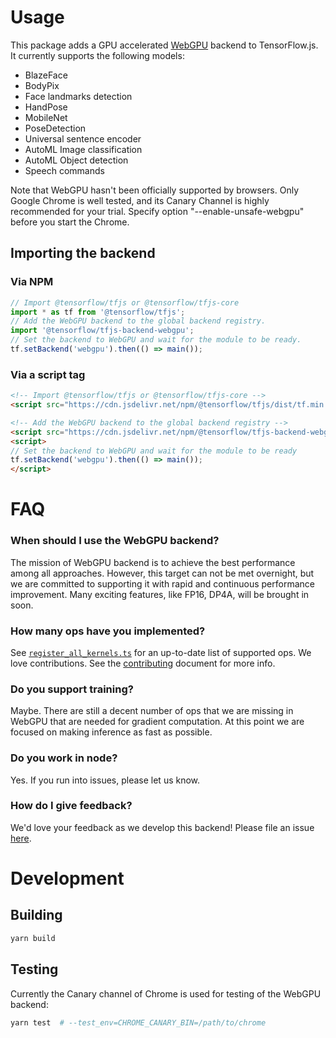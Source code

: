 # Usage

This package adds a GPU accelerated [WebGPU](https://www.w3.org/TR/webgpu/)
backend to TensorFlow.js. It currently supports
the following models:
- BlazeFace
- BodyPix
- Face landmarks detection
- HandPose
- MobileNet
- PoseDetection
- Universal sentence encoder
- AutoML Image classification
- AutoML Object detection
- Speech commands

Note that WebGPU hasn't been officially supported by browsers. Only Google
Chrome is well tested, and its Canary Channel is highly recommended for your
trial. Specify option "--enable-unsafe-webgpu" before you start the Chrome.


## Importing the backend

### Via NPM

```js
// Import @tensorflow/tfjs or @tensorflow/tfjs-core
import * as tf from '@tensorflow/tfjs';
// Add the WebGPU backend to the global backend registry.
import '@tensorflow/tfjs-backend-webgpu';
// Set the backend to WebGPU and wait for the module to be ready.
tf.setBackend('webgpu').then(() => main());
```

### Via a script tag

```html
<!-- Import @tensorflow/tfjs or @tensorflow/tfjs-core -->
<script src="https://cdn.jsdelivr.net/npm/@tensorflow/tfjs/dist/tf.min.js"> </script>

<!-- Add the WebGPU backend to the global backend registry -->
<script src="https://cdn.jsdelivr.net/npm/@tensorflow/tfjs-backend-webgpu/dist/tf-backend-webgpu.js"></script>
<script>
// Set the backend to WebGPU and wait for the module to be ready
tf.setBackend('webgpu').then(() => main());
</script>
```

# FAQ

### When should I use the WebGPU backend?
The mission of WebGPU backend is to achieve the best performance among all
approaches. However, this target can not be met overnight, but we are committed
to supporting it with rapid and continuous performance improvement. Many
exciting features, like FP16, DP4A, will be brought in soon.

### How many ops have you implemented?
See [`register_all_kernels.ts`](https://github.com/tensorflow/tfjs/blob/master/tfjs-backend-webgpu/src/register_all_kernels.ts)
for an up-to-date list of supported ops. We love contributions. See the
[contributing](https://github.com/tensorflow/tfjs/blob/master/CONTRIBUTING.md#adding-functionality)
document for more info.

### Do you support training?
Maybe. There are still a decent number of ops that we are missing in WebGPU that
are needed for gradient computation. At this point we are focused on making
inference as fast as possible.

### Do you work in node?
Yes. If you run into issues, please let us know.

### How do I give feedback?
We'd love your feedback as we develop this backend! Please file an issue
[here](https://github.com/tensorflow/tfjs/issues/new).

# Development

## Building

```sh
yarn build
```

## Testing
Currently the Canary channel of Chrome is used for testing of the WebGPU
backend:

```sh
yarn test  # --test_env=CHROME_CANARY_BIN=/path/to/chrome
```
